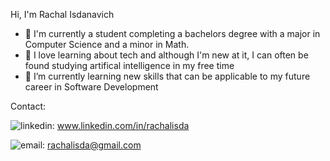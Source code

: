 Hi, I'm Rachal Isdanavich
- 👋 I'm currently a student completing a bachelors degree with a major in Computer Science and a minor in Math.
- 👀 I love learning about tech and although I'm new at it, I can often be found studying artifical intelligence in my free time
- 🌱 I’m currently learning new skills that can be applicable to my future career in Software Development

Contact: 

![linkedin](https://user-images.githubusercontent.com/80843823/224518552-3c2266bf-ee0e-43cc-bdc2-3abfad451875.svg): www.linkedin.com/in/rachalisda

![email](https://user-images.githubusercontent.com/80843823/224518614-9603cded-1b46-4d08-8765-7d3d7e73eb9b.png): rachalisda@gmail.com

<!---
Rachalisda/Rachalisda is a ✨ special ✨ repository because its `README.md` (this file) appears on your GitHub profile.
You can click the Preview link to take a look at your changes.
--->
